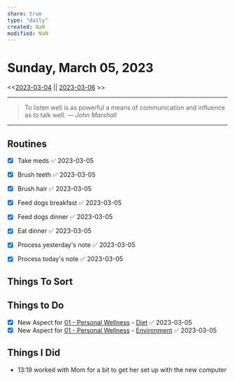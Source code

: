 ```yaml
---
share: true
type: "daily"
created: NaN 
modified: NaN
---
```

# Sunday, March 05, 2023
<<[2023-03-04](./2023-03-04.md#) || [2023-03-06](./2023-03-06.md#) >>

---

> To listen well is as powerful a means of communication and influence as to talk well.
> — <cite>John Marshall</cite>

---
 
## Routines
- [x] Take meds ✅ 2023-03-05
- [x] Brush teeth ✅ 2023-03-05
- [x] Brush hair ✅ 2023-03-05
- [x] Feed dogs breakfast ✅ 2023-03-05
- [x] Feed dogs dinner ✅ 2023-03-05
- [x] Eat dinner ✅ 2023-03-05
- [x] Process yesterday's note ✅ 2023-03-05
- [x] Process today's note ✅ 2023-03-05


## Things To Sort




## Things to Do
- [x] New Aspect for [01 - Personal Wellness](./01%20-%20Personal%20Wellness.md) - [Diet](Diet.md) ✅ 2023-03-05
- [x] New Aspect for [01 - Personal Wellness](./01%20-%20Personal%20Wellness.md) - [Environment](Environment.md) ✅ 2023-03-05

## Things I Did
- 13:19 worked with Mom for a bit to get her set up with the new computer